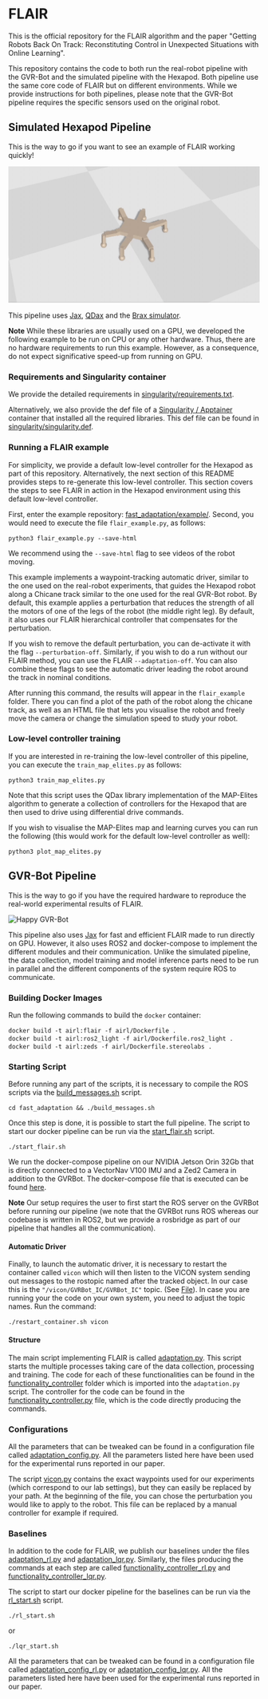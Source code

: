 # FLAIR

This is the official repository for the FLAIR algorithm and the paper "Getting Robots Back On Track: Reconstituting Control in Unexpected Situations with Online Learning".

This repository contains the code to both run the real-robot pipeline with the GVR-Bot and the simulated pipeline with the Hexapod. Both pipeline use the same core code of FLAIR but on different environments. 
While we provide instructions for both pipelines, please note that the GVR-Bot pipeline requires the specific sensors used on the original robot. 

## Simulated Hexapod Pipeline

This is the way to go if you want to see an example of FLAIR working quickly!

![Happy Hexapod](./fast_adaptation/example/gifs/hexapod.gif)

This pipeline uses [Jax](https://docs.jax.dev/en/latest/index.html), [QDax](https://github.com/adaptive-intelligent-robotics/QDax) and the [Brax simulator](https://github.com/google/brax). 

**Note** While these libraries are usually used on a GPU, we developed the following example to be run on CPU or any other hardware. Thus, there are no hardware requirements to run this example. 
However, as a consequence, do not expect significative speed-up from running on GPU. 

### Requirements and Singularity container

We provide the detailed requirements in [singularity/requirements.txt](./singularity/requirements.txt).

Alternatively, we also provide the def file of a [Singularity / Apptainer](https://apptainer.org/docs/user/latest/) container that installed all the required libraries. This def file can be found in [singularity/singularity.def](./singularity/singularity.def).

### Running a FLAIR example

For simplicity, we provide a default low-level controller for the Hexapod as part of this repository. 
Alternatively, the next section of this README provides steps to re-generate this low-level controller. 
This section covers the steps to see FLAIR in action in the Hexapod environment using this default low-level controller.

First, enter the example repository: [fast\_adaptation/example/](./fast_adaptation/example/).
Second, you would need to execute the file `flair_example.py`, as follows:

```
python3 flair_example.py --save-html
```

We recommend using the `--save-html` flag to see videos of the robot moving. 

This example implements a waypoint-tracking automatic driver, similar to the one used on the real-robot experiments, that guides the Hexapod robot along a Chicane track similar to the one used for the real GVR-Bot robot. 
By default, this example applies a perturbation that reduces the strength of all the motors of one of the legs of the robot (the middle right leg). By default, it also uses our FLAIR hierarchical controller that compensates for the perturbation. 

If you wish to remove the default perturbation, you can de-activate it with the flag `--perturbation-off`. Similarly, if you wish to do a run without our FLAIR method, you can use the FLAIR `--adaptation-off`. You can also combine these flags to see the automatic driver leading the robot around the track in nominal conditions. 

After running this command, the results will appear in the `flair_example` folder. There you can find a plot of the path of the robot along the chicane track, as well as an HTML file that lets you visualise the robot and freely move the camera or change the simulation speed to study your robot. 


### Low-level controller training

If you are interested in re-training the low-level controller of this pipeline, you can execute the `train_map_elites.py` as follows:

```
python3 train_map_elites.py
```

Note that this script uses the QDax library implementation of the MAP-Elites algorithm to generate a collection of controllers for the Hexapod that are then used to drive using differential drive commands. 

If you wish to visualise the MAP-Elites map and learning curves you can run the following (this would work for the default low-level controller as well):

```
python3 plot_map_elites.py
```


## GVR-Bot Pipeline

This is the way to go if you have the required hardware to reproduce the real-world experimental results of FLAIR. 

![Happy GVR-Bot](./fast_adaptation/example/gifs/gvr_bot.gif)

This pipeline also uses [Jax](https://docs.jax.dev/en/latest/index.html) for fast and efficient FLAIR made to run directly on GPU. However, it also uses ROS2 and docker-compose to implement the different modules and their communication. 
Unlike the simulated pipeline, the data collection, model training and model inference parts need to be run in parallel and the different components of the system require ROS to communicate. 


### Building Docker Images

Run the following commands to build the `docker` container:

```
docker build -t airl:flair -f airl/Dockerfile .
docker build -t airl:ros2_light -f airl/Dockerfile.ros2_light .
docker build -t airl:zeds -f airl/Dockerfile.stereolabs .
```

### Starting Script

Before running any part of the scripts, it is necessary to compile the ROS scripts via the [build_messages.sh](fast_adaptation/bin/build_messages.sh) script.
```
cd fast_adaptation && ./build_messages.sh
```

Once this step is done, it is possible to start the full pipeline.
The script to start our docker pipeline can be run via the [start_flair.sh](fast_adaptation/bin/start_flair.sh) script.
```
./start_flair.sh
```

We run the docker-compose pipeline on our NVIDIA Jetson Orin 32Gb that is directly connected to a VectorNav V100 IMU and a Zed2 Camera in addition to the GVRBot. The docker-compose file that is executed can be found [here](fast_adaptation/docker_compose_flair.yaml).


**Note** Our setup requires the user to first start the ROS server on the GVRBot before running our pipeline (we note that the GVRBot runs ROS whereas our codebase is written in ROS2, but we provide a rosbridge as part of our pipeline that handles all the communication).


#### Automatic Driver

Finally, to launch the automatic driver, it is necessary to restart the container called `vicon` which will then listen to the VICON system sending out messages to the rostopic named after the tracked object. In our case this is the `"/vicon/GVRBot_IC/GVRBot_IC"` topic. (See [File](fast_adaptation/src/flair/flair/vicon.py)). In case you are running your the code on your own system, you need to adjust the topic names.
Run the command:

```
./restart_container.sh vicon
```

#### Structure

The main script implementing FLAIR is called [adaptation.py](fast_adaptation/src/flair/flair/adaptation.py). This script starts the multiple processes taking care of the data collection, processing and training. The code for each of these functionalities can be found in the [functionality_controller](fast_adaptation/src/flair/functionality_controller) folder which is imported into the `adaptation.py` script. The controller for the code can be found in the [functionality_controller.py](fast_adaptation/src/flair/functionality_controller/functionality_controller.py) file, which is the code directly producing the commands.

### Configurations

All the parameters that can be tweaked can be found in a configuration file called [adaptation_config.py](fast_adaptation/src/flair/flair/adaptation_config.py). All the parameters listed here have been used for the experimental runs reported in our paper.

The script [vicon.py](fast_adaptation/src/flair/flair/vicon.py) contains the exact waypoints used for our experiments (which correspond to our lab settings), but they can easily be replaced by your path. At the beginning of the file, you can chose the perturbation you would like to apply to the robot. This file can be replaced by a manual controller for example if required.

### Baselines

In addition to the code for FLAIR, we publish our baselines under the files [adaptation_rl.py](fast_adaptation/src/flair/flair/adaptation_rl.py) and [adaptation_lqr.py](fast_adaptation/src/flair/flair/adaptation_lqr.py). Similarly, the files producing the commands at each step are called [functionality_controller_rl.py](fast_adaptation/src/flair/functionality_controller/functionality_controller_rl.py) and [functionality_controller_lqr.py](fast_adaptation/src/flair/functionality_controller/functionality_controller_lqr.py).

The script to start our docker pipeline for the baselines can be run via the [rl_start.sh](fast_adaptation/bin/rl_start.sh) script.
```
./rl_start.sh
```

or 
```
./lqr_start.sh
```
All the parameters that can be tweaked can be found in a configuration file called [adaptation_config_rl.py](fast_adaptation/src/flair/flair/adaptation_config_rl.py) or [adaptation_config_lqr.py](fast_adaptation/src/flair/flair/adaptation_config_lqr.py). All the parameters listed here have been used for the experimental runs reported in our paper.


